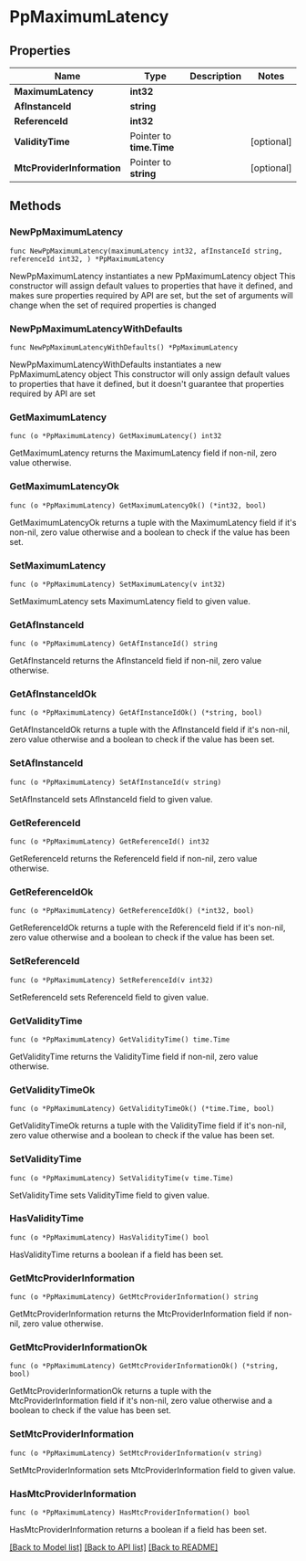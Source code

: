 # PpMaximumLatency

## Properties

Name | Type | Description | Notes
------------ | ------------- | ------------- | -------------
**MaximumLatency** | **int32** |  | 
**AfInstanceId** | **string** |  | 
**ReferenceId** | **int32** |  | 
**ValidityTime** | Pointer to **time.Time** |  | [optional] 
**MtcProviderInformation** | Pointer to **string** |  | [optional] 

## Methods

### NewPpMaximumLatency

`func NewPpMaximumLatency(maximumLatency int32, afInstanceId string, referenceId int32, ) *PpMaximumLatency`

NewPpMaximumLatency instantiates a new PpMaximumLatency object
This constructor will assign default values to properties that have it defined,
and makes sure properties required by API are set, but the set of arguments
will change when the set of required properties is changed

### NewPpMaximumLatencyWithDefaults

`func NewPpMaximumLatencyWithDefaults() *PpMaximumLatency`

NewPpMaximumLatencyWithDefaults instantiates a new PpMaximumLatency object
This constructor will only assign default values to properties that have it defined,
but it doesn't guarantee that properties required by API are set

### GetMaximumLatency

`func (o *PpMaximumLatency) GetMaximumLatency() int32`

GetMaximumLatency returns the MaximumLatency field if non-nil, zero value otherwise.

### GetMaximumLatencyOk

`func (o *PpMaximumLatency) GetMaximumLatencyOk() (*int32, bool)`

GetMaximumLatencyOk returns a tuple with the MaximumLatency field if it's non-nil, zero value otherwise
and a boolean to check if the value has been set.

### SetMaximumLatency

`func (o *PpMaximumLatency) SetMaximumLatency(v int32)`

SetMaximumLatency sets MaximumLatency field to given value.


### GetAfInstanceId

`func (o *PpMaximumLatency) GetAfInstanceId() string`

GetAfInstanceId returns the AfInstanceId field if non-nil, zero value otherwise.

### GetAfInstanceIdOk

`func (o *PpMaximumLatency) GetAfInstanceIdOk() (*string, bool)`

GetAfInstanceIdOk returns a tuple with the AfInstanceId field if it's non-nil, zero value otherwise
and a boolean to check if the value has been set.

### SetAfInstanceId

`func (o *PpMaximumLatency) SetAfInstanceId(v string)`

SetAfInstanceId sets AfInstanceId field to given value.


### GetReferenceId

`func (o *PpMaximumLatency) GetReferenceId() int32`

GetReferenceId returns the ReferenceId field if non-nil, zero value otherwise.

### GetReferenceIdOk

`func (o *PpMaximumLatency) GetReferenceIdOk() (*int32, bool)`

GetReferenceIdOk returns a tuple with the ReferenceId field if it's non-nil, zero value otherwise
and a boolean to check if the value has been set.

### SetReferenceId

`func (o *PpMaximumLatency) SetReferenceId(v int32)`

SetReferenceId sets ReferenceId field to given value.


### GetValidityTime

`func (o *PpMaximumLatency) GetValidityTime() time.Time`

GetValidityTime returns the ValidityTime field if non-nil, zero value otherwise.

### GetValidityTimeOk

`func (o *PpMaximumLatency) GetValidityTimeOk() (*time.Time, bool)`

GetValidityTimeOk returns a tuple with the ValidityTime field if it's non-nil, zero value otherwise
and a boolean to check if the value has been set.

### SetValidityTime

`func (o *PpMaximumLatency) SetValidityTime(v time.Time)`

SetValidityTime sets ValidityTime field to given value.

### HasValidityTime

`func (o *PpMaximumLatency) HasValidityTime() bool`

HasValidityTime returns a boolean if a field has been set.

### GetMtcProviderInformation

`func (o *PpMaximumLatency) GetMtcProviderInformation() string`

GetMtcProviderInformation returns the MtcProviderInformation field if non-nil, zero value otherwise.

### GetMtcProviderInformationOk

`func (o *PpMaximumLatency) GetMtcProviderInformationOk() (*string, bool)`

GetMtcProviderInformationOk returns a tuple with the MtcProviderInformation field if it's non-nil, zero value otherwise
and a boolean to check if the value has been set.

### SetMtcProviderInformation

`func (o *PpMaximumLatency) SetMtcProviderInformation(v string)`

SetMtcProviderInformation sets MtcProviderInformation field to given value.

### HasMtcProviderInformation

`func (o *PpMaximumLatency) HasMtcProviderInformation() bool`

HasMtcProviderInformation returns a boolean if a field has been set.


[[Back to Model list]](../README.md#documentation-for-models) [[Back to API list]](../README.md#documentation-for-api-endpoints) [[Back to README]](../README.md)


